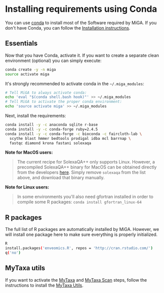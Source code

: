 # Installing requirements using Conda

You can use [conda](https://conda.io/) to install most of the Software required
by MiGA.
If you don't have Conda, you can follow the
[Installation instructions](https://conda.io/projects/conda/en/latest/user-guide/install/index.html).

## Essentials

Now that you have Conda, activate it. If you want to create a separate clean
environment (optional) you can simply execute:

```bash
conda create -y -n miga
source activate miga
```

It's strongly recommended to activate conda in the `~/.miga_modules`:

```bash
# Tell MiGA to always activate conda:
echo 'eval "$(conda shell.bash hook)"' >> ~/.miga_modules
# Tell MiGA to activate the proper conda environment:
echo 'source activate miga' >> ~/.miga_modules
```

Next, install the requirements:

```bash
conda install -y -c anaconda sqlite r-base
conda install -y -c conda-forge ruby=2.4.5
conda install -y -c conda-forge -c bioconda -c faircloth-lab \
  scythe blast hmmer bedtools prodigal idba mcl barrnap \
  fastqc diamond krona fastani solexaqa
```

**Note for MacOS users:**
> The current recipe for SolexaQA++ only supports
> Linux.
> However, a precompiled SolexaQA++ binary for MacOS can be obtained directly
> from the developers
> [here](https://downloads.sourceforge.net/project/solexaqa/src/SolexaQA++_v3.1.7.1.zip).
> Simply remove `solexaqa` from the list above, and download that binary
> manually.

**Note for Linux users:**
> In some environments you'll also need gfortran installed in order to compile
> some R packages: `conda install gfortran_linux-64`

## R packages

The full list of R packages are automatically installed by MiGA. However, we
will install one package here to make sure everything is properly initialized.

```bash
R
install.packages('enveomics.R', repos = 'http://cran.rstudio.com/')
q('no')
```

## MyTaxa utils

If you want to activate the [MyTaxa](../part5/workflow.md#mytaxa) and
[MyTaxa Scan](../part5/workflow.md#mytaxa-scan) steps, follow the instructions
to install the [MyTaxa Utils](mytaxa.md).
